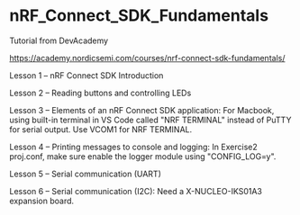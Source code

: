 # nRF_Connect_SDK_Fundamentals
Tutorial from DevAcademy

https://academy.nordicsemi.com/courses/nrf-connect-sdk-fundamentals/

Lesson 1 – nRF Connect SDK Introduction

Lesson 2 – Reading buttons and controlling LEDs

Lesson 3 – Elements of an nRF Connect SDK application: For Macbook, using built-in terminal in VS Code called "NRF TERMINAL" instead of PuTTY for serial output. Use VCOM1 for NRF TERMINAL.

Lesson 4 – Printing messages to console and logging: In Exercise2 proj.conf, make sure enable the logger module using "CONFIG_LOG=y".

Lesson 5 – Serial communication (UART)

Lesson 6 – Serial communication (I2C): Need a X-NUCLEO-IKS01A3 expansion board.



